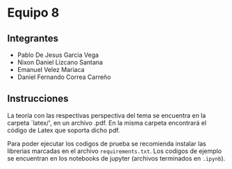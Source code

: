 # Equipo 8

## Integrantes

- Pablo De Jesus Garcia Vega
- Nixon Daniel Lizcano Santana
- Emanuel Velez Mariaca
- Daniel Fernando Correa Carreño

## Instrucciones

La teoría con las respectivas perspectiva del tema se encuentra en la carpeta `latex/', en un archivo .pdf. En la misma carpeta encontrará el código de Latex que soporta dicho pdf.

Para poder ejecutar los codigos de prueba se recomienda instalar las librerias marcadas en el archivo `requirements.txt`. Los codigos de ejemplo se encuentran en los notebooks de jupyter (archivos terminados en `.ipynb`).
